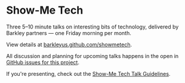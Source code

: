 Show-Me Tech
============

Three 5–10 minute talks on interesting bits of technology, delivered by Barkley partners — one Friday morning per month.

View details at [barkleyus.github.com/showmetech](http://barkleyus.github.io/showmetech/).

All discussion and planning for upcoming talks happens in the open in [GitHub issues for this project](https://github.com/BarkleyUS/showmetech/issues).

If you're presenting, check out the [Show-Me Tech Talk Guidelines](https://github.com/BarkleyUS/showmetech/wiki).
